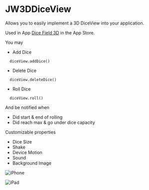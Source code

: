 # JW3DDiceView

Allows you to easily implement a 3D DiceView into your application. 

Used in App [Dice Field 3D](https://itunes.apple.com/us/app/dice-field-3d/id946490633?mt=8) in the App Store. 

You may
* Add Dice 
```
  diceView.addDice()
```
* Delete Dice
```
  diceView.deleteDice()
```
* Roll Dice
```
  diceView.roll()
```

And be notified when 
* Did start & end of rolling 
* Did reach max & go under dice capacity 

Customizable properties 
* Dice Size 
* Shake 
* Device Motion 
* Sound
* Background Image


![iPhone](http://a4.mzstatic.com/us/r30/Purple3/v4/d7/39/31/d739318d-2a20-d0fb-eb70-92b82474be8a/screen406x722.jpeg)


![iPad](http://a5.mzstatic.com/us/r30/Purple5/v4/5c/b0/9c/5cb09c3c-0264-d9b0-ce85-8764bce5757c/screen480x480.jpeg)
